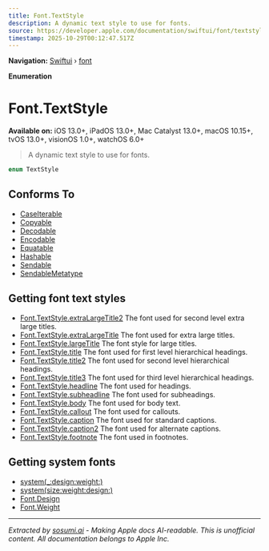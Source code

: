 ```yaml
---
title: Font.TextStyle
description: A dynamic text style to use for fonts.
source: https://developer.apple.com/documentation/swiftui/font/textstyle
timestamp: 2025-10-29T00:12:47.517Z
---
```


**Navigation:** [Swiftui](/documentation/swiftui) › [font](/documentation/swiftui/font)

**Enumeration**

# Font.TextStyle

**Available on:** iOS 13.0+, iPadOS 13.0+, Mac Catalyst 13.0+, macOS 10.15+, tvOS 13.0+, visionOS 1.0+, watchOS 6.0+

> A dynamic text style to use for fonts.

```swift
enum TextStyle
```

## Conforms To

- [CaseIterable](/documentation/Swift/CaseIterable)
- [Copyable](/documentation/Swift/Copyable)
- [Decodable](/documentation/Swift/Decodable)
- [Encodable](/documentation/Swift/Encodable)
- [Equatable](/documentation/Swift/Equatable)
- [Hashable](/documentation/Swift/Hashable)
- [Sendable](/documentation/Swift/Sendable)
- [SendableMetatype](/documentation/Swift/SendableMetatype)

## Getting font text styles

- [Font.TextStyle.extraLargeTitle2](/documentation/swiftui/font/textstyle/extralargetitle2) The font used for second level extra large titles.
- [Font.TextStyle.extraLargeTitle](/documentation/swiftui/font/textstyle/extralargetitle) The font used for extra large titles.
- [Font.TextStyle.largeTitle](/documentation/swiftui/font/textstyle/largetitle) The font style for large titles.
- [Font.TextStyle.title](/documentation/swiftui/font/textstyle/title) The font used for first level hierarchical headings.
- [Font.TextStyle.title2](/documentation/swiftui/font/textstyle/title2) The font used for second level hierarchical headings.
- [Font.TextStyle.title3](/documentation/swiftui/font/textstyle/title3) The font used for third level hierarchical headings.
- [Font.TextStyle.headline](/documentation/swiftui/font/textstyle/headline) The font used for headings.
- [Font.TextStyle.subheadline](/documentation/swiftui/font/textstyle/subheadline) The font used for subheadings.
- [Font.TextStyle.body](/documentation/swiftui/font/textstyle/body) The font used for body text.
- [Font.TextStyle.callout](/documentation/swiftui/font/textstyle/callout) The font used for callouts.
- [Font.TextStyle.caption](/documentation/swiftui/font/textstyle/caption) The font used for standard captions.
- [Font.TextStyle.caption2](/documentation/swiftui/font/textstyle/caption2) The font used for alternate captions.
- [Font.TextStyle.footnote](/documentation/swiftui/font/textstyle/footnote) The font used in footnotes.

## Getting system fonts

- [system(_:design:weight:)](/documentation/swiftui/font/system(_:design:weight:))
- [system(size:weight:design:)](/documentation/swiftui/font/system(size:weight:design:)-697b2)
- [Font.Design](/documentation/swiftui/font/design)
- [Font.Weight](/documentation/swiftui/font/weight)

---

*Extracted by [sosumi.ai](https://sosumi.ai) - Making Apple docs AI-readable.*
*This is unofficial content. All documentation belongs to Apple Inc.*

